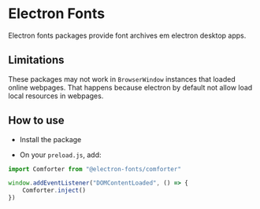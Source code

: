 # Electron Fonts

Electron fonts packages provide font archives em electron desktop apps.

## Limitations

These packages may not work in `BrowserWindow` instances that loaded online webpages. That happens because electron by default not allow load local resources in webpages.

## How to use

* Install the package

* On your `preload.js`, add:

```ts
import Comforter from "@electron-fonts/comforter"

window.addEventListener("DOMContentLoaded", () => {
    Comforter.inject()
})
```